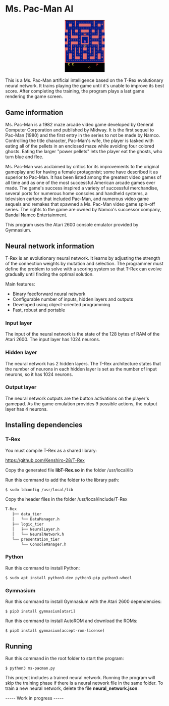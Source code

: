 # Ms. Pac-Man AI

<p align="center" width="100%">
    <img width="25%" src="ms_pacman.gif"> 
</p>

This is a Ms. Pac-Man artificial intelligence based on the T-Rex evolutionary neural network. It trains playing the game until it's unable to improve its best score. After completing the training, the program plays a last game rendering the game screen.

## Game information

Ms. Pac-Man is a 1982 maze arcade video game developed by General Computer Corporation and published by Midway. It is the first sequel to Pac-Man (1980) and the first entry in the series to not be made by Namco. Controlling the title character, Pac-Man's wife, the player is tasked with eating all of the pellets in an enclosed maze while avoiding four colored ghosts. Eating the larger "power pellets" lets the player eat the ghosts, who turn blue and flee. 

Ms. Pac-Man was acclaimed by critics for its improvements to the original gameplay and for having a female protagonist; some have described it as superior to Pac-Man. It has been listed among the greatest video games of all time and as one of the most successful American arcade games ever made. The game's success inspired a variety of successful merchandise, several ports for numerous home consoles and handheld systems, a television cartoon that included Pac-Man, and numerous video game sequels and remakes that spawned a Ms. Pac-Man video game spin-off series. The rights to the game are owned by Namco's successor company, Bandai Namco Entertainment. 

This program uses the Atari 2600 console emulator provided by Gymnasium.

## Neural network information

T-Rex is an evolutionary neural network. It learns by adjusting the strength of the connection weights by mutation and selection. The programmer must define the problem to solve with a scoring system so that T-Rex can evolve gradually until finding the optimal solution.

Main features:

- Binary feedforward neural network
- Configurable number of inputs, hidden layers and outputs
- Developed using object-oriented programming
- Fast, robust and portable

### Input layer

The input of the neural network is the state of the 128 bytes of RAM of the Atari 2600. The input layer has 1024 neurons.

### Hidden layer

The neural network has 2 hidden layers. The T-Rex architecture states that the number of neurons in each hidden layer is set as the number of input neurons, so it has 1024 neurons.

### Output layer

The neural network outputs are the button activations on the player's gamepad. As the game emulation provides 9 possible actions, the output layer has 4 neurons.

## Installing dependencies

### T-Rex

You must compile T-Rex as a shared library:

https://github.com/Kenshiro-28/T-Rex

Copy the generated file **libT-Rex.so** in the folder /usr/local/lib

Run this command to add the folder to the library path:

```
$ sudo ldconfig /usr/local/lib
```

Copy the header files in the folder /usr/local/include/T-Rex

``` 
T-Rex
   ├── data_tier
   │   └── DataManager.h
   ├── logic_tier
   │   ├── NeuralLayer.h
   │   └── NeuralNetwork.h
   └── presentation_tier
       └── ConsoleManager.h
```

### Python

Run this command to install Python:

```
$ sudo apt install python3-dev python3-pip python3-wheel
```

### Gymnasium

Run this command to install Gymnasium with the Atari 2600 dependencies:

```
$ pip3 install gymnasium[atari]
```

Run this command to install AutoROM and download the ROMs:

```
$ pip3 install gymnasium[accept-rom-license]
```

## Running

Run this command in the root folder to start the program:

```
$ python3 ms-pacman.py
```

This project includes a trained neural network. Running the program will skip the training phase if there is a neural network file in the same folder. To train a new neural network, delete the file **neural_network.json**.

----- Work in progress -----

